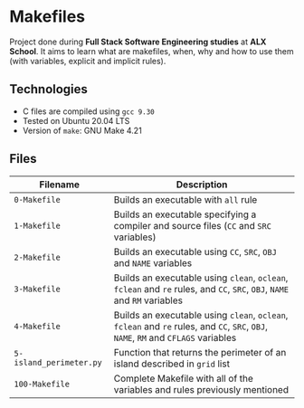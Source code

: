 # Makefiles

Project done during **Full Stack Software Engineering studies** at **ALX School**. It aims to learn what are makefiles, when, why and how to use them (with variables, explicit and implicit rules).

## Technologies
* C files are compiled using `gcc 9.30`
* Tested on Ubuntu 20.04 LTS
* Version of `make`: GNU Make 4.21

## Files

Filename | Description
--- | ---
`0-Makefile` | Builds an executable with `all` rule
`1-Makefile` | Builds an executable specifying a compiler and source files (`CC` and `SRC` variables)
`2-Makefile` | Builds an executable using `CC`, `SRC`, `OBJ` and `NAME` variables
`3-Makefile` | Builds an executable using `clean`, `oclean`, `fclean` and `re` rules, and `CC`, `SRC`, `OBJ`, `NAME` and `RM` variables
`4-Makefile` | Builds an executable using `clean`, `oclean`, `fclean` and `re` rules, and `CC`, `SRC`, `OBJ`, `NAME`, `RM` and `CFLAGS` variables
`5-island_perimeter.py` | Function that returns the perimeter of an island described in `grid` list
`100-Makefile` | Complete Makefile with all of the variables and rules previously mentioned
